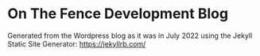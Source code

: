 # On The Fence Development Blog

Generated from the Wordpress blog as it was in July 2022 using the Jekyll Static Site Generator: https://jekyllrb.com/ 
